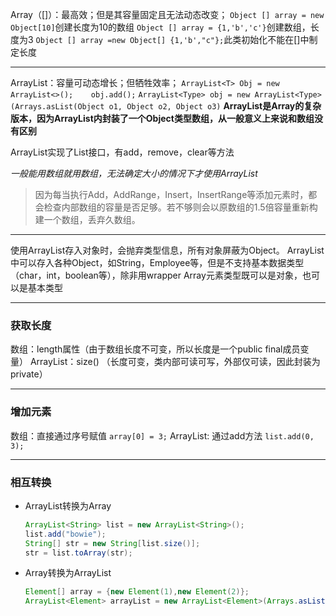 Array（[]）：最高效；但是其容量固定且无法动态改变；
`Object [] array = new Object[10]`创建长度为10的数组
`Object [] array = {1,'b','c'}`创建数组，长度为3
`Object [] array =new Object[] {1,'b',"c"};`此类初始化不能在[]中制定长度

---

ArrayList：容量可动态增长；但牺牲效率；
`ArrayList<T> Obj = new ArrayList<>();    obj.add();`
`ArrayList<Type> obj = new ArrayList<Type>(Arrays.asList(Object o1, Object o2, Object o3)`
**ArrayList是Array的复杂版本，因为ArrayList内封装了一个Object类型数组，从一般意义上来说和数组没有区别**

ArrayList实现了List接口，有add，remove，clear等方法

*一般能用数组就用数组，无法确定大小的情况下才使用ArrayList*

> 因为每当执行Add，AddRange，Insert，InsertRange等添加元素时，都会检查内部数组的容量是否足够。若不够则会以原数组的1.5倍容量重新构建一个数组，丢弃久数组。

---

使用ArrayList存入对象时，会抛弃类型信息，所有对象屏蔽为Object。
ArrayList中可以存入各种Object，如String，Employee等，但是不支持基本数据类型（char，int，boolean等），除非用wrapper
Array元素类型既可以是对象，也可以是基本类型

---

### 获取长度

数组：length属性（由于数组长度不可变，所以长度是一个public final成员变量）
ArrayList：size()  （长度可变，类内部可读可写，外部仅可读，因此封装为private）

---

### 增加元素

数组：直接通过序号赋值 `array[0] = 3;`
ArrayList: 通过add方法 `list.add(0, 3);`

---

### 相互转换

- ArrayList转换为Array

  ```java
  ArrayList<String> list = new ArrayList<String>();
  list.add("bowie");
  String[] str = new String[list.size()]; 
  str = list.toArray(str);
  ```

- Array转换为ArrayList

  ```java
  Element[] array = {new Element(1),new Element(2)};
  ArrayList<Element> arrayList = new ArrayList<Element>(Arrays.asList(array));
  ```

  